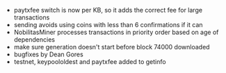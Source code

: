 * paytxfee switch is now per KB, so it adds the correct fee for large transactions
* sending avoids using coins with less than 6 confirmations if it can
* NobilitasMiner processes transactions in priority order based on age of dependencies
* make sure generation doesn't start before block 74000 downloaded
* bugfixes by Dean Gores
* testnet, keypoololdest and paytxfee added to getinfo

